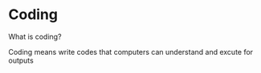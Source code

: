 # Coding

What is coding?

Coding means write codes that computers can understand and excute for outputs
